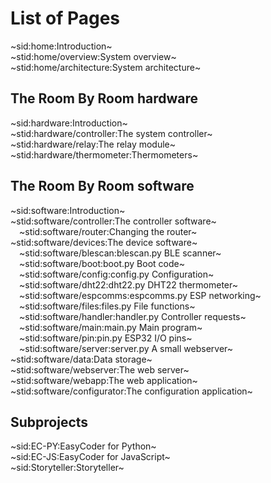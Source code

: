 # List of Pages
~sid:home:Introduction~  
~stid:home/overview:System overview~  
~stid:home/architecture:System architecture~

## The Room By Room hardware ##
~sid:hardware:Introduction~  
~stid:hardware/controller:The system controller~  
~stid:hardware/relay:The relay module~  
~stid:hardware/thermometer:Thermometers~

## The Room By Room software ##
~sid:software:Introduction~  
~stid:software/controller:The controller software~  
&emsp;~stid:software/router:Changing the router~  
~stid:software/devices:The device software~  
&emsp;~stid:software/blescan:blescan.py BLE scanner~  
&emsp;~stid:software/boot:boot.py Boot code~  
&emsp;~stid:software/config:config.py Configuration~  
&emsp;~stid:software/dht22:dht22.py DHT22 thermometer~  
&emsp;~stid:software/espcomms:espcomms.py ESP networking~  
&emsp;~stid:software/files:files.py File functions~  
&emsp;~stid:software/handler:handler.py Controller requests~  
&emsp;~stid:software/main:main.py Main program~  
&emsp;~stid:software/pin:pin.py ESP32 I/O pins~  
&emsp;~stid:software/server:server.py A small webserver~  
~stid:software/data:Data storage~  
~stid:software/webserver:The web server~  
~stid:software/webapp:The web application~  
~stid:software/configurator:The configuration application~

## Subprojects ##
~sid:EC-PY:EasyCoder for Python~  
~sid:EC-JS:EasyCoder for JavaScript~  
~sid:Storyteller:Storyteller~
